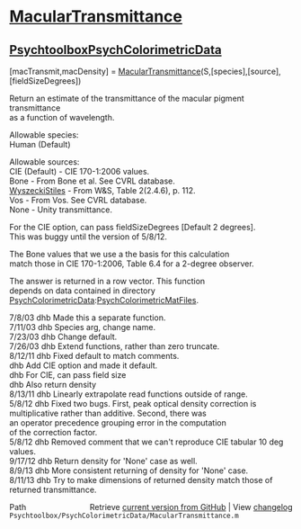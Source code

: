 # [MacularTransmittance](MacularTransmittance)
## [Psychtoolbox](Psychtoolbox)[PsychColorimetricData](PsychColorimetricData)

[macTransmit,macDensity] = [MacularTransmittance](MacularTransmittance)(S,[species],[source],[fieldSizeDegrees])  
  
Return an estimate of the transmittance of the macular pigment transmittance  
as a function of wavelength.  
  
Allowable species:  
  Human (Default)  
  
Allowable sources:  
  CIE (Default)            - CIE 170-1:2006 values.  
  Bone                     - From Bone et al.  See CVRL database.  
  [WyszeckiStiles](WyszeckiStiles)           - From W&S, Table 2(2.4.6), p. 112.  
  Vos                      - From Vos.  See CVRL database.  
  None                     - Unity transmittance.  
  
For the CIE option, can pass fieldSizeDegrees [Default 2 degrees].  
This was buggy until the version of 5/8/12.  
  
The Bone values that we use a the basis for this calculation  
match those in  CIE 170-1:2006, Table 6.4 for a 2-degree observer.  
  
The answer is returned in a row vector.  This function  
depends on data contained in directory  
[PsychColorimetricData](PsychColorimetricData):[PsychColorimetricMatFiles](PsychColorimetricMatFiles).  
  
7/8/03  dhb  Made this a separate function.  
7/11/03 dhb  Species arg, change name.  
7/23/03 dhb  Change default.  
7/26/03 dhb  Extend functions, rather than zero truncate.  
8/12/11 dhb  Fixed default to match comments.  
        dhb  Add CIE option and made it default.  
        dhb  For CIE, can pass field size  
        dhb  Also return density  
8/13/11 dhb  Linearly extrapolate read functions outside of range.  
5/8/12  dhb  Fixed two bugs.  First, peak optical density correction is  
             multiplicative rather than additive.  Second, there was  
             an operator precedence grouping error in the computation  
             of the correction factor.  
5/8/12  dhb  Removed comment that we can't reproduce CIE tabular 10 deg values.  
9/17/12 dhb  Return density for 'None' case as well.  
8/9/13  dhb  More consistent returning of density for 'None' case.  
8/11/13 dhb  Try to make dimensions of returned density match those of returned transmittance.  




<div class="code_header" style="text-align:right;">
  <span style="float:left;">Path&nbsp;&nbsp;</span> <span class="counter">Retrieve <a href=
  "https://raw.github.com/Psychtoolbox-3/Psychtoolbox-3/beta/Psychtoolbox/PsychColorimetricData/MacularTransmittance.m">current version from GitHub</a> | View <a href=
  "https://github.com/Psychtoolbox-3/Psychtoolbox-3/commits/beta/Psychtoolbox/PsychColorimetricData/MacularTransmittance.m">changelog</a></span>
</div>
<div class="code">
  <code>Psychtoolbox/PsychColorimetricData/MacularTransmittance.m</code>
</div>


